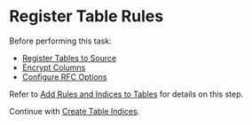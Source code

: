 # Register Table Rules

Before performing this task:

  - [Register Tables to Source](Register_Tables_to_Source.htm)
  - [Encrypt Columns](Encrypt_Columns.htm)
  - [Configure RFC Options](Configure_RFC_Options.htm)

Refer to [Add Rules and Indices to
Tables](Add_Rules_and_Indices_to_Tables.htm) for details on this step.

Continue with [Create Table Indices](Create_Table_Indices.htm).
